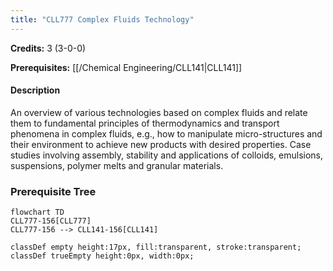 ```yaml
---
title: "CLL777 Complex Fluids Technology"
---
```

**Credits:** 3 (3-0-0)

**Prerequisites:** [[/Chemical Engineering/CLL141|CLL141]]

#### Description
An overview of various technologies based on complex fluids and relate them to fundamental principles of thermodynamics and transport phenomena in complex fluids, e.g., how to manipulate micro-structures and their environment to achieve new products with desired properties. Case studies involving assembly, stability and applications of colloids, emulsions, suspensions, polymer melts and granular materials.

### Prerequisite Tree

```mermaid
flowchart TD
CLL777-156[CLL777]
CLL777-156 --> CLL141-156[CLL141]

classDef empty height:17px, fill:transparent, stroke:transparent;
classDef trueEmpty height:0px, width:0px;
```